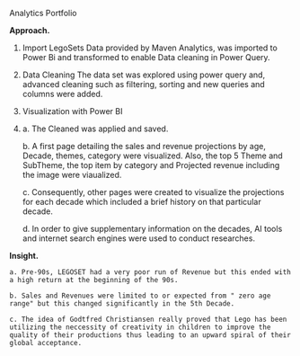 
Analytics Portfolio

**Approach.**

 1. Import
    LegoSets Data provided by Maven Analytics, was imported to Power Bi and transformed to enable Data cleaning in Power Query.

 2. Data Cleaning
    The data set was explored using power query and, advanced cleaning such as filtering, sorting and new queries and columns were added.

 3. Visualization with Power BI
 4. 
    a. The Cleaned was applied and saved.

    b. A first page detailing the sales and revenue projections by age, Decade, themes, category were visualized. Also, the top 5 Theme and SubTheme, the top item by category and Projected revenue including the image were viaualized.

    c. Consequently, other pages were created to visualize the projections for each decade which included a brief history on that particular decade.

    d. In order to give supplementary information on the decades, AI tools and internet search engines were used to conduct researches.

**Insight.**

    a. Pre-90s, LEGOSET had a very poor run of Revenue but this ended with a high return at the beginning of the 90s.

    b. Sales and Revenues were limited to or expected from " zero age range" but this changed significantly in the 5th Decade.

    c. The idea of Godtfred Christiansen really proved that Lego has been utilizing the neccessity of creativity in children to improve the quality of their productions thus leading to an upward spiral of their global acceptance.
